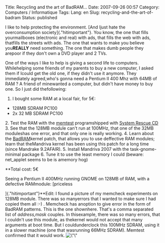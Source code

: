 Title: Recycling and the art of BadRAM...
Date: 2007-09-26 00:57
Category: Computers / Informatique
Tags:
Lang: en
Slug: recycling-and-the-art-of-badram
Status: published

I like to help protecting the environment. [And Ijust hate the overconsumption society]{.\"hitimportant\"}. You know, the one that fills yourmailboxes (electronic and real) with ads, that fills the web with ads, thatfills the streets with ads. The one that wants to make you believe you**REALLY** need something. The one that makes dumb people they arepoor if they don't own a DVD player and 2 TVs.

One of the ways I like to help is giving a second life to computers. Whilehelping some friends of my parents to buy a new computer, I asked them if Icould get the old one, if they didn't use it anymore. They immediately agreed,who's gonna need a Pentium II 400 Mhz with 64MB of RAM ? A friend of minewanted a computer, but didn't have money to buy one. So I just did thefollowing:

1. I bought some RAM at a local fair, for 5€:

-   128MB SDRAM PC100
-   2x 32 MB SDRAM PC100

2\. Test the RAM with the [memtest](http://www.memtest.org/) programshipped with [System Rescue CD](http://www.sysresccd.org/)
3. See that the 128MB module can't run at 100MHz, that one of the 32MB moduleshas one error, and that only one is really working.
4. Learn about the [BadRAM](http://rick.vanrein.org/linux/badram/)kernel patch, that allows you to use deffective RAM modules; learn that theMandriva kernel has been using this patch for a long time (since Mandrake 9.2AFAIR).
5. Install Mandriva 2007 with the task-gnome-minimal package
6. Tune it to use the least memory I could (beware: net\_applet seems to be is amemory hog)

**Total cost: 5€

Seeing a Pentium II 400MHz running GNOME on 128MB of RAM, with a defective RAMmodule: [priceless

]{.\"hitimportant\"}**Edit:
I found a picture of my memcheck experiments on 128MB module. There was so manyerrors that I wanted to make sure I had copied them all :-) . Memcheck has anoption to give error in the form of BadRAM patterns. This is the one shownhere. That's a comma separated list of *address,mask* couples. In thisexample, there was so many errors, that I couldn't use this module, as thekernel would not accept that many arguments at boot time. But I couldunderclock this 100MHz SDRAM, using it in a slower machine (one that wasrunning 66MHz SDRAM). Memtest confirmed that it would work.
![\\"\\"](/public/vrac/memcheck.jpg)
